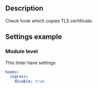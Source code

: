 ## Description

Check hook which copies TLS certificate.

## Settings example

### Module level

This linter have settings.

```yaml
hooks:
  ingress:
    disable: true
```
